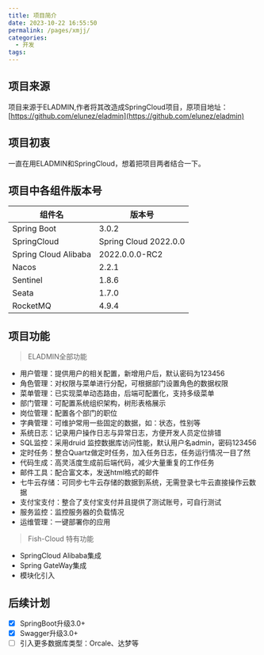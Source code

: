 ```yaml
---
title: 项目简介
date: 2023-10-22 16:55:50
permalink: /pages/xmjj/
categories:
  - 开发
tags:
---
```

## 项目来源
项目来源于ELADMIN,作者将其改造成SpringCloud项目，原项目地址：[https://github.com/elunez/eladmin](https://github.com/elunez/eladmin)
## 项目初衷
一直在用ELADMIN和SpringCloud，想着把项目两者结合一下。

## 项目中各组件版本号

|组件名|版本号|
|--|--|
|Spring Boot|3.0.2|
|SpringCloud|Spring Cloud 2022.0.0|
|Spring Cloud Alibaba|2022.0.0.0-RC2|
|Nacos|2.2.1|
|Sentinel|1.8.6|
|Seata|1.7.0|
|RocketMQ|4.9.4|



## 项目功能

> ELADMIN全部功能
- 用户管理：提供用户的相关配置，新增用户后，默认密码为123456  
- 角色管理：对权限与菜单进行分配，可根据部门设置角色的数据权限  
- 菜单管理：已实现菜单动态路由，后端可配置化，支持多级菜单  
- 部门管理：可配置系统组织架构，树形表格展示  
- 岗位管理：配置各个部门的职位  
- 字典管理：可维护常用一些固定的数据，如：状态，性别等  
- 系统日志：记录用户操作日志与异常日志，方便开发人员定位排错  
- SQL监控：采用druid 监控数据库访问性能，默认用户名admin，密码123456  
- 定时任务：整合Quartz做定时任务，加入任务日志，任务运行情况一目了然  
- 代码生成：高灵活度生成前后端代码，减少大量重复的工作任务  
- 邮件工具：配合富文本，发送html格式的邮件  
- 七牛云存储：可同步七牛云存储的数据到系统，无需登录七牛云直接操作云数据  
- 支付宝支付：整合了支付宝支付并且提供了测试账号，可自行测试  
- 服务监控：监控服务器的负载情况  
- 运维管理：一键部署你的应用
> Fish-Cloud 特有功能
- SpringCloud Alibaba集成
- Spring GateWay集成
- 模块化引入
## 后续计划
- [x] SpringBoot升级3.0+
- [x] Swagger升级3.0+
- [ ] 引入更多数据库类型：Orcale、达梦等